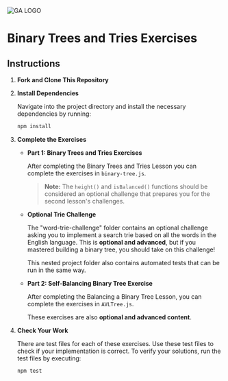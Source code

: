 ![GA LOGO](https://ga-dash.s3.amazonaws.com/production/assets/logo-9f88ae6c9c3871690e33280fcf557f33.png)

# Binary Trees and Tries Exercises

## Instructions

1. **Fork and Clone This Repository**

2. **Install Dependencies**

   Navigate into the project directory and install the necessary dependencies by running:

   ```bash
   npm install
   ```

3. **Complete the Exercises**

   - **Part 1: Binary Trees and Tries Exercises**

      After completing the Binary Trees and Tries Lesson you can complete the exercises in `binary-tree.js`.

      > **Note:** The `height()` and `isBalanced()` functions should be considered an optional challenge that prepares you for the second lesson's challenges.

   - **Optional Trie Challenge**

      The "word-trie-challenge" folder contains an optional challenge asking you to implement a search trie based on all the words in the English language. This is **optional and advanced**, but if you mastered building a binary tree, you should take on this challenge!

      This nested project folder also contains automated tests that can be run in the same way.

   - **Part 2: Self-Balancing Binary Tree Exercise**

      After completing the Balancing a Binary Tree Lesson, you can complete the exercises in `AVLTree.js`.

      These exercises are also **optional and advanced content**.

4. **Check Your Work**

   There are test files for each of these exercises. Use these test files to check if your implementation is correct.
   To verify your solutions, run the test files by executing:

   ```bash
   npm test
   ```
